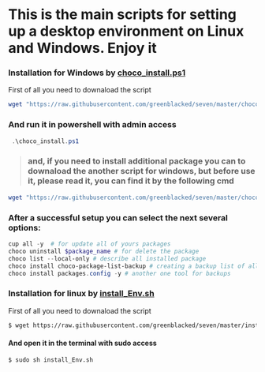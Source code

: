 <p align="center">
<h1>This is the main scripts for setting up a desktop environment on Linux and Windows. Enjoy it </h1>
</p>

### Installation for Windows by [choco_install.ps1](https://github.com/greenblacked/seven/blob/master/choco_install.ps1 "choco_install.ps1")
First of all you need to downaload the script 
```ps1
wget "https://raw.githubusercontent.com/greenblacked/seven/master/choco_install.ps1" -outfile "choco_install.ps1"
```
### And run it in powershell with admin access
```ps1
 .\choco_install.ps1
```

>### and, if you need to install additional package you can to downaload the another script for windows, but before use it, please read it, you can find it by the following cmd

```ps1
wget "https://raw.githubusercontent.com/greenblacked/seven/master/choco_install_pro_tools.ps1" -outfile "choco_install.ps1"
```
### After a successful setup you can select the next several options:
```ps1
cup all -y  # for update all of yours packages
choco uninstall $package_name # for delete the package
choco list --local-only # describe all installed package
choco install choco-package-list-backup # creating a backup list of all installed packages
choco install packages.config -y # another one tool for backups
```

### Installation for linux by [install_Env.sh](https://github.com/greenblacked/seven/blob/master/install_Env.sh "install_Env.sh")
First of all you need to downaload the script 
```sh
$ wget https://raw.githubusercontent.com/greenblacked/seven/master/install_Env.sh
```
#### And open it in the terminal with sudo access
```sh
$ sudo sh install_Env.sh
```
